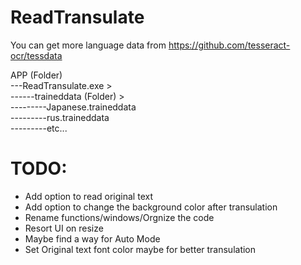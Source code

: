 # ReadTransulate

You can get more language data from https://github.com/tesseract-ocr/tessdata

APP (Folder)<br />
---ReadTransulate.exe ><br />
------traineddata (Folder) ><br />
---------Japanese.traineddata<br />
---------rus.traineddata<br />
---------etc...<br />


# TODO:
* Add option to read original text
* Add option to change the background color after transulation
* Rename functions/windows/Orgnize the code
* Resort UI on resize
* Maybe find a way for Auto Mode
* Set Original text font color maybe for better transulation
